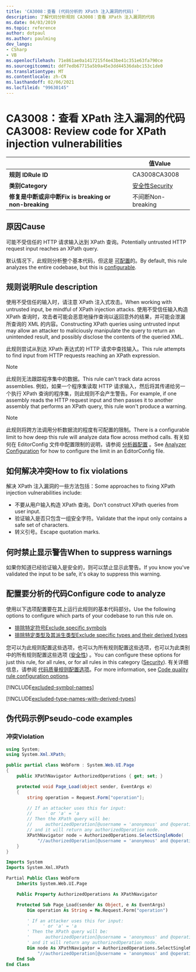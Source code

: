 ```yaml
---
title: 'CA3008：查看 (代码分析的 XPath 注入漏洞的代码) '
description: 了解代码分析规则 CA3008：查看 XPath 注入漏洞的代码
ms.date: 04/03/2019
ms.topic: reference
author: dotpaul
ms.author: paulming
dev_langs:
- CSharp
- VB
ms.openlocfilehash: 71e861ae0a1417215f4e43be41c351e63fa790ce
ms.sourcegitcommit: ddf7edb67715a5b9a45e3dd44536dabc153c1de0
ms.translationtype: MT
ms.contentlocale: zh-CN
ms.lasthandoff: 02/06/2021
ms.locfileid: "99630145"
---
```

# <a name="ca3008-review-code-for-xpath-injection-vulnerabilities"></a><span data-ttu-id="7e0a8-103">CA3008：查看 XPath 注入漏洞的代码</span><span class="sxs-lookup"><span data-stu-id="7e0a8-103">CA3008: Review code for XPath injection vulnerabilities</span></span>

| | <span data-ttu-id="7e0a8-104">值</span><span class="sxs-lookup"><span data-stu-id="7e0a8-104">Value</span></span> |
|-|-|
| <span data-ttu-id="7e0a8-105">**规则 ID**</span><span class="sxs-lookup"><span data-stu-id="7e0a8-105">**Rule ID**</span></span> |<span data-ttu-id="7e0a8-106">CA3008</span><span class="sxs-lookup"><span data-stu-id="7e0a8-106">CA3008</span></span>|
| <span data-ttu-id="7e0a8-107">**类别**</span><span class="sxs-lookup"><span data-stu-id="7e0a8-107">**Category**</span></span> |[<span data-ttu-id="7e0a8-108">安全性</span><span class="sxs-lookup"><span data-stu-id="7e0a8-108">Security</span></span>](security-warnings.md)|
| <span data-ttu-id="7e0a8-109">**修复是中断或非中断**</span><span class="sxs-lookup"><span data-stu-id="7e0a8-109">**Fix is breaking or non-breaking**</span></span> |<span data-ttu-id="7e0a8-110">不间断</span><span class="sxs-lookup"><span data-stu-id="7e0a8-110">Non-breaking</span></span>|

## <a name="cause"></a><span data-ttu-id="7e0a8-111">原因</span><span class="sxs-lookup"><span data-stu-id="7e0a8-111">Cause</span></span>

<span data-ttu-id="7e0a8-112">可能不受信任的 HTTP 请求输入达到 XPath 查询。</span><span class="sxs-lookup"><span data-stu-id="7e0a8-112">Potentially untrusted HTTP request input reaches an XPath query.</span></span>

<span data-ttu-id="7e0a8-113">默认情况下，此规则分析整个基本代码，但这是 [可配置](#configure-code-to-analyze)的。</span><span class="sxs-lookup"><span data-stu-id="7e0a8-113">By default, this rule analyzes the entire codebase, but this is [configurable](#configure-code-to-analyze).</span></span>

## <a name="rule-description"></a><span data-ttu-id="7e0a8-114">规则说明</span><span class="sxs-lookup"><span data-stu-id="7e0a8-114">Rule description</span></span>

<span data-ttu-id="7e0a8-115">使用不受信任的输入时，请注意 XPath 注入式攻击。</span><span class="sxs-lookup"><span data-stu-id="7e0a8-115">When working with untrusted input, be mindful of XPath injection attacks.</span></span> <span data-ttu-id="7e0a8-116">使用不受信任输入构造 XPath 查询时，攻击者可能会恶意地操作查询以返回意外的结果，并可能会泄漏所查询的 XML 的内容。</span><span class="sxs-lookup"><span data-stu-id="7e0a8-116">Constructing XPath queries using untrusted input may allow an attacker to maliciously manipulate the query to return an unintended result, and possibly disclose the contents of the queried XML.</span></span>

<span data-ttu-id="7e0a8-117">此规则尝试从到达 XPath 表达式的 HTTP 请求中查找输入。</span><span class="sxs-lookup"><span data-stu-id="7e0a8-117">This rule attempts to find input from HTTP requests reaching an XPath expression.</span></span>

> [!NOTE]
> <span data-ttu-id="7e0a8-118">此规则无法跟踪程序集中的数据。</span><span class="sxs-lookup"><span data-stu-id="7e0a8-118">This rule can't track data across assemblies.</span></span> <span data-ttu-id="7e0a8-119">例如，如果一个程序集读取 HTTP 请求输入，然后将其传递给另一个执行 XPath 查询的程序集，则此规则不会产生警告。</span><span class="sxs-lookup"><span data-stu-id="7e0a8-119">For example, if one assembly reads the HTTP request input and then passes it to another assembly that performs an XPath query, this rule won't produce a warning.</span></span>

> [!NOTE]
> <span data-ttu-id="7e0a8-120">此规则将跨方法调用分析数据流的程度有可配置的限制。</span><span class="sxs-lookup"><span data-stu-id="7e0a8-120">There is a configurable limit to how deep this rule will analyze data flow across method calls.</span></span> <span data-ttu-id="7e0a8-121">有关如何在 EditorConfig 文件中配置限制的说明，请参阅 [分析器配置](https://github.com/dotnet/roslyn-analyzers/blob/master/docs/Analyzer%20Configuration.md#dataflow-analysis) 。</span><span class="sxs-lookup"><span data-stu-id="7e0a8-121">See [Analyzer Configuration](https://github.com/dotnet/roslyn-analyzers/blob/master/docs/Analyzer%20Configuration.md#dataflow-analysis) for how to configure the limit in an EditorConfig file.</span></span>

## <a name="how-to-fix-violations"></a><span data-ttu-id="7e0a8-122">如何解决冲突</span><span class="sxs-lookup"><span data-stu-id="7e0a8-122">How to fix violations</span></span>

<span data-ttu-id="7e0a8-123">解决 XPath 注入漏洞的一些方法包括：</span><span class="sxs-lookup"><span data-stu-id="7e0a8-123">Some approaches to fixing XPath injection vulnerabilities include:</span></span>

- <span data-ttu-id="7e0a8-124">不要从用户输入构造 XPath 查询。</span><span class="sxs-lookup"><span data-stu-id="7e0a8-124">Don't construct XPath queries from user input.</span></span>
- <span data-ttu-id="7e0a8-125">验证输入是否只包含一组安全字符。</span><span class="sxs-lookup"><span data-stu-id="7e0a8-125">Validate that the input only contains a safe set of characters.</span></span>
- <span data-ttu-id="7e0a8-126">转义引号。</span><span class="sxs-lookup"><span data-stu-id="7e0a8-126">Escape quotation marks.</span></span>

## <a name="when-to-suppress-warnings"></a><span data-ttu-id="7e0a8-127">何时禁止显示警告</span><span class="sxs-lookup"><span data-stu-id="7e0a8-127">When to suppress warnings</span></span>

<span data-ttu-id="7e0a8-128">如果你知道已经验证输入是安全的，则可以禁止显示此警告。</span><span class="sxs-lookup"><span data-stu-id="7e0a8-128">If you know you've validated the input to be safe, it's okay to suppress this warning.</span></span>

## <a name="configure-code-to-analyze"></a><span data-ttu-id="7e0a8-129">配置要分析的代码</span><span class="sxs-lookup"><span data-stu-id="7e0a8-129">Configure code to analyze</span></span>

<span data-ttu-id="7e0a8-130">使用以下选项配置要在其上运行此规则的基本代码部分。</span><span class="sxs-lookup"><span data-stu-id="7e0a8-130">Use the following options to configure which parts of your codebase to run this rule on.</span></span>

- [<span data-ttu-id="7e0a8-131">排除特定符号</span><span class="sxs-lookup"><span data-stu-id="7e0a8-131">Exclude specific symbols</span></span>](#exclude-specific-symbols)
- [<span data-ttu-id="7e0a8-132">排除特定类型及其派生类型</span><span class="sxs-lookup"><span data-stu-id="7e0a8-132">Exclude specific types and their derived types</span></span>](#exclude-specific-types-and-their-derived-types)

<span data-ttu-id="7e0a8-133">您可以为此规则配置这些选项，也可以为所有规则配置这些选项，也可以为此类别中的所有规则配置这些选项 ([安全性](security-warnings.md)) 。</span><span class="sxs-lookup"><span data-stu-id="7e0a8-133">You can configure these options for just this rule, for all rules, or for all rules in this category ([Security](security-warnings.md)).</span></span> <span data-ttu-id="7e0a8-134">有关详细信息，请参阅 [代码质量规则配置选项](../code-quality-rule-options.md)。</span><span class="sxs-lookup"><span data-stu-id="7e0a8-134">For more information, see [Code quality rule configuration options](../code-quality-rule-options.md).</span></span>

[!INCLUDE[excluded-symbol-names](~/includes/code-analysis/excluded-symbol-names.md)]

[!INCLUDE[excluded-type-names-with-derived-types](~/includes/code-analysis/excluded-type-names-with-derived-types.md)]

## <a name="pseudo-code-examples"></a><span data-ttu-id="7e0a8-135">伪代码示例</span><span class="sxs-lookup"><span data-stu-id="7e0a8-135">Pseudo-code examples</span></span>

### <a name="violation"></a><span data-ttu-id="7e0a8-136">冲突</span><span class="sxs-lookup"><span data-stu-id="7e0a8-136">Violation</span></span>

```csharp
using System;
using System.Xml.XPath;

public partial class WebForm : System.Web.UI.Page
{
    public XPathNavigator AuthorizedOperations { get; set; }

    protected void Page_Load(object sender, EventArgs e)
    {
        string operation = Request.Form["operation"];

        // If an attacker uses this for input:
        //     ' or 'a' = 'a
        // Then the XPath query will be:
        //     authorizedOperation[@username = 'anonymous' and @operationName = '' or 'a' = 'a']
        // and it will return any authorizedOperation node.
        XPathNavigator node = AuthorizedOperations.SelectSingleNode(
            "//authorizedOperation[@username = 'anonymous' and @operationName = '" + operation + "']");
    }
}
```

```vb
Imports System
Imports System.Xml.XPath

Partial Public Class WebForm
    Inherits System.Web.UI.Page

    Public Property AuthorizedOperations As XPathNavigator

    Protected Sub Page_Load(sender As Object, e As EventArgs)
        Dim operation As String = Me.Request.Form("operation")

        ' If an attacker uses this for input:
        '     ' or 'a' = 'a
        ' Then the XPath query will be:
        '      authorizedOperation[@username = 'anonymous' and @operationName = '' or 'a' = 'a']
        ' and it will return any authorizedOperation node.
        Dim node As XPathNavigator = AuthorizedOperations.SelectSingleNode( _
            "//authorizedOperation[@username = 'anonymous' and @operationName = '" + operation + "']")
    End Sub
End Class
```
